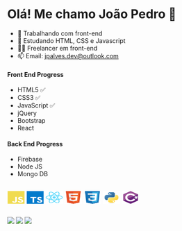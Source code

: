 # Olá! Me chamo João Pedro 👋

- 🔭 Trabalhando com front-end
- 🌱 Estudando HTML, CSS e Javascript
- 🧑‍💻 Freelancer em front-end
- 📫 Email: jpalves.dev@outlook.com

#### Front End Progress
- HTML5 ✅
- CSS3 ✅
- JavaScript ✅
- jQuery
- Bootstrap
- React 

#### Back End Progress
- Firebase
- Node JS
- Mongo DB

<div style="display: inline_block"><br>
  <img align="center" alt="Johan-Js" height="30" width="40" src="https://raw.githubusercontent.com/devicons/devicon/master/icons/javascript/javascript-plain.svg">
  <img align="center" alt="Johan-Ts" height="30" width="40" src="https://raw.githubusercontent.com/devicons/devicon/master/icons/typescript/typescript-plain.svg">
  <img align="center" alt="Johan-React" height="30" width="40" src="https://raw.githubusercontent.com/devicons/devicon/master/icons/react/react-original.svg">
  <img align="center" alt="Johan-HTML" height="30" width="40" src="https://raw.githubusercontent.com/devicons/devicon/master/icons/html5/html5-original.svg">
  <img align="center" alt="Johan-CSS" height="30" width="40" src="https://raw.githubusercontent.com/devicons/devicon/master/icons/css3/css3-original.svg">
  <img align="center" alt="Johan-Python" height="30" width="40" src="https://raw.githubusercontent.com/devicons/devicon/master/icons/python/python-original.svg">
  <img align="center" alt="Johan-Csharp" height="30" width="40" src="https://raw.githubusercontent.com/devicons/devicon/master/icons/csharp/csharp-original.svg">
  
  ##
 
<div> 
  <a href="https://www.instagram.com/uthejohandev/" target="_blank"><img src="https://img.shields.io/badge/-Instagram-%23E4405F?style=for-the-badge&logo=instagram&logoColor=white" target="_blank"></a>
  <a href = "mailto:jpalves.dev@outlook.com"><img src="https://img.shields.io/badge/-Gmail-%23333?style=for-the-badge&logo=gmail&logoColor=white" target="_blank"></a>
  <a href="https://www.linkedin.com/in/rafaella-ballerini-45875016a" target="_blank"><img src="https://img.shields.io/badge/-LinkedIn-%230077B5?style=for-the-badge&logo=linkedin&logoColor=white" target="_blank"></a> 
  
</div>

